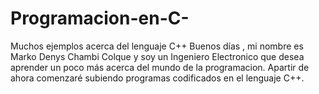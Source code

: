 # Programacion-en-C-
Muchos ejemplos acerca del lenguaje C++
Buenos días , mi nombre es Marko Denys Chambi Colque y soy un Ingeniero Electronico que desea aprender un poco más acerca del mundo de la programacion. Apartir de ahora comenzaré subiendo programas codificados en el lenguaje C++.
